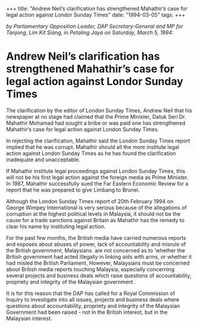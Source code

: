 +++ 
title: "Andrew Neil’s clarification has strengthened Mahathir’s case for legal action against Londor Sunday Times"
date: "1994-03-05"
tags:
+++

_by Parliamentary Opposition Leader, DAP Secretary-General and MP for Tanjong, Lim Kit Siang, in Petaling Jaya on Saturday, March 5, 1994:_

# Andrew Neil’s clarification has strengthened Mahathir’s case for legal action against Londor Sunday Times

The clarification by the editor of London Sunday Times, Andrew Neil that his newspaper at no stage had claimed that the Prime Minister, Datuk Seri Dr. Mahathir Mohamad had sought a bribe or was paid one has strengthened Mahathir’s case for legal action against London Sunday Times.</u>

In rejecting the clarification, Mahathir said the London Sunday Times report implied that he was corrupt. Mahathir should all the more institute legal action against London Sunday Times as he has found the clarification inadequate and unacceptable.

If Mahathir institute legal proceedings against London Sunday Times, this will not be his first legal action against the foreign media as Prime Minister. In 1987, Mahathir successfully sued the Far Eastern Economic Review for a report that he was prepared to give Limbang to Brunei.

Although the London Sunday Times report of 20th February 1994 on George Wimpey International is very serious because of the allegations of corruption at the highest political levels in Malaysia, it should not be the cause for a trade sanctions against Britain as Mahathir has the remedy to clear his name by instituting legal action.

For the past few months, the British media have carried numerous reports and exposes about abuses of power, lack of accountability and misrule of the British government, Malaysians. are not concerned as to ‘whether the British government had acted illegally in linking aids with arms, or whether it had misled the British Parliament, However, Malaysians must be concerned about British media reports touching Malaysia, especially concerning several projects and business deals which raise questions of accountability, propriety and integrity of the Malaysian government .

It is for this reason that the DAP has called for a Royal Commission of Inquiry to investigate into all issues, projects and business deals where questions about accountability, propriety and integrity of the Malaysian Government had been raised - not in the British interest, but in the Malaysian interest.
 
